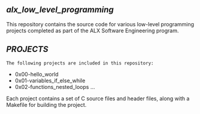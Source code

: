 ## *alx_low_level_programming*

This repository contains the source code for various low-level programming projects completed as part of the ALX Software Engineering program.

## *PROJECTS*

`The following projects are included in this repository:`

- 0x00-hello_world
- 0x01-variables_if_else_while
- 0x02-functions_nested_loops
...

Each project contains a set of C source files and header files, along with a Makefile for building the project.

